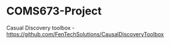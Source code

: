 # COMS673-Project

Casual Discovery toolbox - https://github.com/FenTechSolutions/CausalDiscoveryToolbox
